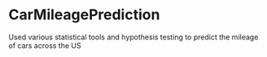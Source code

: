 # CarMileagePrediction
Used various statistical tools and hypothesis testing to predict the mileage of cars across the US

